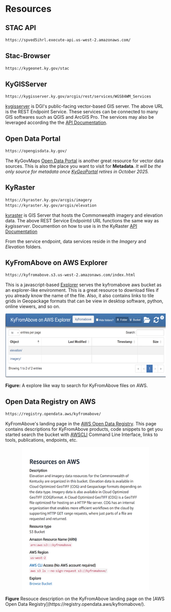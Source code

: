 # Resources

## STAC API

```html
https://spved5ihrl.execute-api.us-west-2.amazonaws.com/
```

## Stac-Browser

```html
https://kygeonet.ky.gov/stac
```

## KyGISServer

```html
https://kygisserver.ky.gov/arcgis/rest/services/WGS84WM_Services
```

[kygisserver](https://kygisserver.ky.gov/arcgis/rest/services/WGS84WM_Services) is DGI's public-facing vector-based GIS server.  The above URL is the REST Endpoint Service.  These services can be connected to many GIS softwares such as QGIS and ArcGIS Pro.  The services may also be leveraged according the the [API Documentation](https://kygisserver.ky.gov/arcgis/sdk/rest/02ss/02ss00000029000000.htm).

## Open Data Portal

```html
https://opengisdata.ky.gov/
```

The KyGovMaps [Open Data Portal](https://opengisdata.ky.gov/) is another great resource for vector data sources.  This is also the place you want to visit for **Metadata**.  *It will be the only source for metadata once [KyGeoPortal](https://kygeoportal.ky.gov) retires in October 2025.*

## KyRaster

```html
https://kyraster.ky.gov/arcgis/imagery
https://kyraster.ky.gov/arcgis/elevation
```

[kyraster](https://kyraster.ky.gov/arcgis/rest/services) is GIS Server that hosts the Commonwealth imagery and elevation data.  The above REST Service Endpointd URL functions the same way as *kygisserver*.  Documention on how to use is in the KyRaster [API Documentation](https://kyraster.ky.gov/arcgis/sdk/rest/index.html#//02ss00000029000000)

From the service endpoint, data services reside in the *Imagery* and *Elevation* folders.  

## KyFromAbove on AWS Explorer

```html
https://kyfromabove.s3.us-west-2.amazonaws.com/index.html
```

This is a javascript-based [Explorer](https://kyfromabove.s3.us-west-2.amazonaws.com/index.html)  serves the kyfromabove aws bucket as an explorer-like environment.  This is a great resource to download files if you already know the name of the file.  Also, it also contains links to tile grids in Geopackage formats that can be view in desktop software, python, online viewers, and so on.

<p align="center">
 <img title="AWS Explorer" src="explorer.png" style="width:700px; height:200px"/>
 <figcaption><strong>Figure:</strong> A explore like way to search for KyFromAbove files on AWS.</figcaption>
</p>

## Open Data Registry on AWS

```cmd
https://registry.opendata.aws/kyfromabove/
```

KyFromAbove's landing page in the [AWS Open Data Registry](https://registry.opendata.aws/kyfromabove). This page contains descriptions for KyFromAbove products, code snippets to get you started search the bucket with [AWSCLI](https://docs.aws.amazon.com/cli/latest/userguide/cli-chap-welcome.html) Command Line Interface, links to tools, publications, endpoints, etc.  

<p align="center">
  <img title="KyFromAbove on AWS" src="registry.png" style="width:400px; height:450px;"/>
  <figcaption><strong>Figure</strong> Resouce description on the KyFromAbove landing page on the [AWS Open Data Registry](https://registry.opendata.aws/kyfromabove/).</figcaption>
</p>